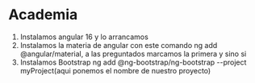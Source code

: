 # Academia

1. Instalamos angular 16 y lo arrancamos 
2. Instalamos la materia de angular con este comando ng add @angular/material, a las preguntados marcamos la primera y sino si
3. Instalamos Bootstrap ng add @ng-bootstrap/ng-bootstrap --project myProject(aqui ponemos el nombre de nuestro proyecto)